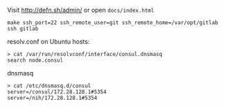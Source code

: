 Visit http://defn.sh/admin/ or open `docs/index.html`

    make ssh_port=22 ssh_remote_user=git ssh_remote_home=/var/opt/gitlab ssh gitlab

resolv.conf on Ubuntu hosts:

    > cat /var/run/resolvconf/interface/consul.dnsmasq
    search node.consul

dnsmasq

    > cat /etc/dnsmasq.d/consul
    server=/consul/172.28.128.1#5354
    server=/nih/172.28.128.1#5354
